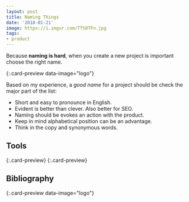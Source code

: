 ```yaml
---
layout: post
title: Naming Things
date: '2018-01-21'
image: https://i.imgur.com/TTS0TFn.jpg
tags:
- product
---
```


Because **naming is hard**, when you create a new project is important choose the right name.

[](https://onym.co){:.card-preview data-image="logo"}

Based on my experience, a *good name* for a project should be check the major part of the list:

- Short and easy to pronounce in English.
- Evident is better than clever. Also better for SEO.
- Naming should be evokes an action with the product.
- Keep in mind alphabetical position can be an advantage.
- Think in the copy and synonymous words.

## Tools

[](https://zeit.co/domains){:.card-preview}
[](https://www.launchaco.com/name){:.card-preview}

## Bibliography

[](https://zachholman.com/posts/start-up-your-startup){:.card-preview data-image="logo"}
